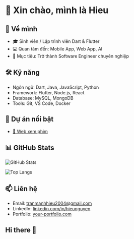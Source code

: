 # 👋 Xin chào, mình là Hieu

## 🌱 Về mình
- 🎓 Sinh viên / Lập trình viên Dart & Flutter
- 💻 Quan tâm đến: Mobile App, Web App, AI
- 🚀 Mục tiêu: Trở thành Software Engineer chuyên nghiệp

## 🛠️ Kỹ năng
- Ngôn ngữ: Dart, Java, JavaScript, Python
- Framework: Flutter, Node.js, React
- Database: MySQL, MongoDB
- Tools: Git, VS Code, Docker

## 📂 Dự án nổi bật
- [📱 Web xem phim](https://do-an-web-xem-phim.vercel.app/)


## 📊 GitHub Stats
![GitHub Stats](https://github-readme-stats.vercel.app/api?username=USERNAME&show_icons=true&theme=tokyonight)

![Top Langs](https://github-readme-stats.vercel.app/api/top-langs/?username=USERNAME&layout=compact&theme=tokyonight)

## 📫 Liên hệ
- Email: tranmanhhieu2004@gmail.com  
- LinkedIn: [linkedin.com/in/hieunguyen](https://linkedin.com/in/plezz14)  
- Portfolio: [your-portfolio.com](https://your-portfolio.com)
## Hi there 👋

<!--
**Hieprocode/hieprocode** is a ✨ _special_ ✨ repository because its `README.md` (this file) appears on your GitHub profile.

Here are some ideas to get you started:

- 🔭 I’m currently working on ...
- 🌱 I’m currently learning ...
- 👯 I’m looking to collaborate on ...
- 🤔 I’m looking for help with ...
- 💬 Ask me about ...
- 📫 How to reach me: ...
- 😄 Pronouns: ...
- ⚡ Fun fact: ...
-->
